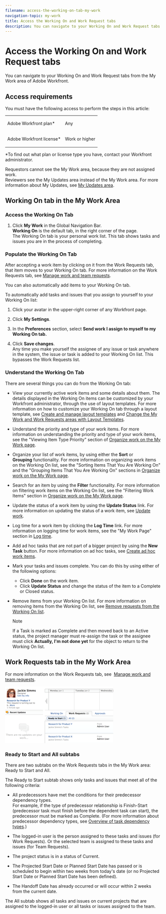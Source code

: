 ```yaml
---
filename: access-the-working-on-tab-my-work
navigation-topic: my-work
title: Access the Working On and Work Request tabs
description: You can navigate to your Working On and Work Request tabs from the My Work area of Adobe Workfront.
---
```


# Access the Working On and Work Request tabs

You can navigate to your Working On and Work Request tabs from the My Work area of Adobe Workfront.

## Access requirements

You must have the following access to perform the steps in this article:

<table cellspacing="0"> 
 <col> 
 </col> 
 <col> 
 </col> 
 <tbody> 
  <tr> 
   <td role="rowheader">Adobe Workfront plan*</td> 
   <td> <p>Any</p> </td> 
  </tr> 
  <tr> 
   <td role="rowheader">Adobe Workfront license*</td> 
   <td> <p>Work or higher</p> </td> 
  </tr> 
 </tbody> 
</table>

&#42;To find out what plan or license type you have, contact your Workfront administrator.

Requestors cannot see the My Work area, because they are not&nbsp;assigned work.  
Reviewers see the My Updates area&nbsp;instead of the My Work area.&nbsp;For more information about My Updates, see [My Updates area](../../../workfront-basics/using-home/my-work/my-updates-area-my-work.md).

## Working On tab in the My Work Area

### Access the Working On Tab

1. Click **My Work** in the Global Navigation Bar.  
   **Working On** is the default tab, in the right corner of the page.   
   The Working On tab is your personal work list. This tab shows tasks and issues you are in the process of completing. &nbsp;

### Populate the Working On Tab

After accepting a work item by clicking on it from the Work Requests tab, that item moves to your Working On tab. For more information on the Work Requests tab, see [Manage work and team requests](../../../people-teams-and-groups/work-with-team-requests/manage-work-and-team-requests.md).

You can also automatically add items to your Working On tab.

To automatically add tasks and issues that you assign to yourself to your Working On list:

1. Click your avatar in the upper-right corner of any Workfront page.
1. Click **My Settings**.
1. In the **Preferences** section, select **Send work I assign to myself to my Working On tab.**

1. Click **Save changes**.  
   Any time you make yourself the assignee of any issue or task anywhere in the system, the issue or task is added to your Working On list. This bypasses the Work Requests list. &nbsp;&nbsp;

### Understand the Working On Tab

There are several things you can do from the Working On tab:

* View&nbsp;your currently active work items and some details&nbsp;about them.&nbsp;The details displayed in the Working On items can be customized by your Workfront administrator, through the use of layout templates. For more information on how to customize your Working On tab through a layout template, see [Create and manage layout templates](../../../administration-and-setup/customize-workfront/use-layout-templates/create-and-manage-layout-templates.md) and [Change the My Work and Work Requests areas with Layout Templates](../../../workfront-basics/manage-your-account-and-profile/configuring-your-user-profile/change-my-work-layout-templates.md).

* Understand the priority and type of your work items. For more information on understanding the priority and type of your work items, see the "Viewing Item Type Priority" section of [Organize work on the My Work page](../../../workfront-basics/using-home/my-work/organize-work-my-work.md).
* Organize your list of work items, by using either the **Sort** or **Grouping**&nbsp;functionality. For more information on organizing work items on the Working On list, see the "Sorting Items That&nbsp;You Are Working On" and the "Grouping Items That You Are Working On" sections in [Organize work on the My Work page](../../../workfront-basics/using-home/my-work/organize-work-my-work.md).

* Search for an item by using the **Filter** functionality. For more information on filtering work items on the Working On list, see the "Filtering Work Items" section in [Organize work on the My Work page](../../../workfront-basics/using-home/my-work/organize-work-my-work.md).

* Update the status of a work item by using the **Update Status** link. For more information on updating the status of a work item, see [Update work](../../../workfront-basics/updating-work-items-and-viewing-updates/update-work.md).

* Log time for a work item by clicking the **Log Time** link. For more information on logging time for work items, see the "My Work Page" section in [Log time](../../../timesheets/create-and-manage-timesheets/log-time.md).

* Add ad hoc tasks that are not part of a bigger project by using the **New Task** button. For more information on ad hoc tasks, see [Create ad hoc work items](../../../workfront-basics/using-home/my-work/create-ad-hoc-work-items-my-work.md).

* Mark your tasks and issues complete. You can do this&nbsp;by using either of the following options:

   * Click **Done** on the work item.
   * Click **Update Status** and change the status of the item to a Complete or Closed status. &nbsp;

* Remove items from your Working On list. For more information on removing items from the Working On list, see [Remove requests from the Working On list](../../../workfront-basics/using-home/my-work/remove-requests-my-work.md).

  >[!NOTE]
  >
  >If a Task is marked as Complete and then moved back to an Active status, the project manager&nbsp;must re-assign the task or the assignee must click **Actually, I'm not done yet** for the object to return to the Working On list.

## Work Requests tab in the My Work Area

For more information on the Work Requests tab, see&nbsp; [Manage work and team requests](../../../people-teams-and-groups/work-with-team-requests/manage-work-and-team-requests.md).&nbsp;&nbsp;

![work_requests.png](assets/work-requests-350x183.png)

### Ready to Start and All subtabs

There are two subtabs&nbsp;on the Work Requests tabs in the My Work area: Ready to Start&nbsp;and All.

The Ready to Start&nbsp;subtab&nbsp;shows only tasks and issues that meet all of the following criteria:

* All predecessors have met the&nbsp;conditions for their&nbsp;predecessor dependency types.  
  For example, if the type of predecessor relationship is&nbsp;Finish-Start (predecessor task must finish before the dependent task can start), the predecessor must be&nbsp;marked as Complete. (For more information about predecessor dependency types, see [Overview of task dependency types](../../../manage-work/tasks/use-prdcssrs/task-dependency-types.md).)

* The logged-in user&nbsp;is the person assigned to these tasks and issues (for Work Requests). Or the selected team is assigned to these tasks and issues (for Team Requests).
* The project status is in a status of Current.
* The Projected Start Date or Planned Start Date has passed or is scheduled to begin within two weeks from today's date (or no Projected Start Date or Planned Start Date&nbsp;has been defined).
* The&nbsp;Handoff Date has already occurred or will occur within 2 weeks from the current date.

The&nbsp;All&nbsp;subtab&nbsp;shows all tasks and issues on current projects that are assigned to the logged-in user or all tasks or issues assigned to the team.
